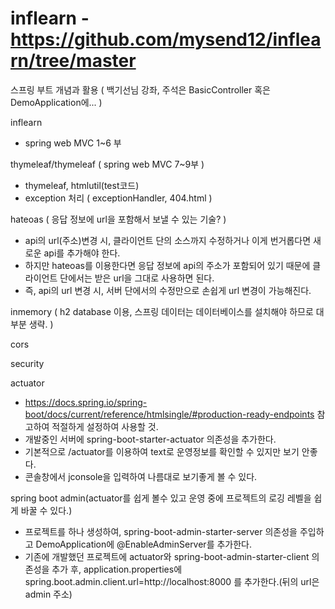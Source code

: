 # inflearn - https://github.com/mysend12/inflearn/tree/master

스프링 부트 개념과 활용 ( 백기선님 강좌, 주석은 BasicController 혹은 DemoApplication에... )

inflearn

 - spring web MVC 1~6 부


thymeleaf/thymeleaf ( spring web MVC 7~9부 )
 - thymeleaf, htmlutil(test코드)
 - exception 처리 ( exceptionHandler, 404.html )


hateoas ( 응답 정보에 url을 포함해서 보낼 수 있는 기술? )
 - api의 url(주소)변경 시, 클라이언트 단의 소스까지 수정하거나 이게 번거롭다면 새로운 api를 추가해야 한다.
 - 하지만 hateoas를 이용한다면 응답 정보에 api의 주소가 포함되어 있기 때문에 클라이언트 단에서는 받은 url을 그대로 사용하면 된다.
 - 즉, api의 url 변경 시, 서버 단에서의 수정만으로 손쉽게 url 변경이 가능해진다.


inmemory ( h2 database 이용, 스프링 데이터는 데이터베이스를 설치해야 하므로 대부분 생략. )


cors


security


actuator
 - https://docs.spring.io/spring-boot/docs/current/reference/htmlsingle/#production-ready-endpoints 참고하여 적절하게 설정하여 사용할 것.
 - 개발중인 서버에 spring-boot-starter-actuator 의존성을 추가한다.
 - 기본적으로 /actuator를 이용하여 text로 운영정보를 확인할 수 있지만 보기 안좋다.
 - 콘솔창에서 jconsole을 입력하여 나름대로 보기좋게 볼 수 있다.


spring boot admin(actuator를 쉽게 볼수 있고 운영 중에 프로젝트의 로깅 레벨을 쉽게 바꿀 수 있다.)
 - 프로젝트를 하나 생성하여, spring-boot-admin-starter-server 의존성을 주입하고 DemoApplication에 @EnableAdminServer를 추가한다.
 - 기존에 개발했던 프로젝트에 actuator와 spring-boot-admin-starter-client 의존성을 추가 후, application.properties에 spring.boot.admin.client.url=http://localhost:8000 를 추가한다.(뒤의 url은 admin 주소)
